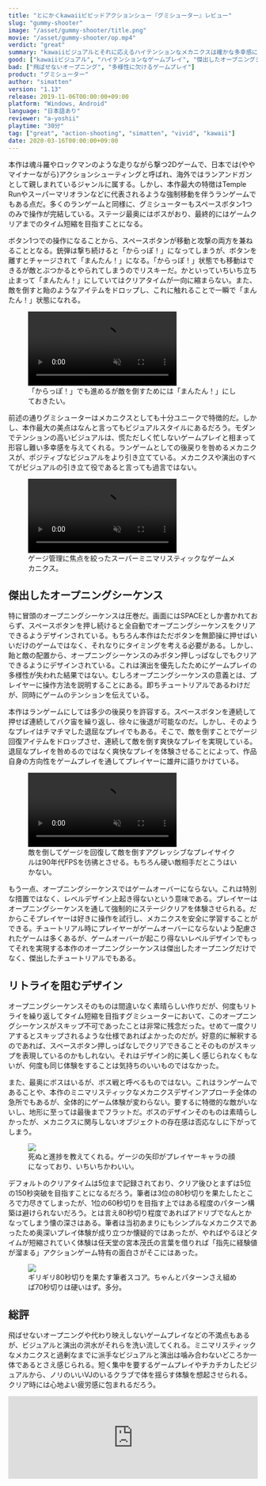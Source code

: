 ```yaml
---
title: "とにかくkawaiiビビッドアクションシュー『グミシューター』レビュー"
slug: "gummy-shooter"
image: "/asset/gummy-shooter/title.png"
movie: "/asset/gummy-shooter/op.mp4"
verdict: "great"
summary: "kawaiiビジュアルとそれに応えるハイテンションなメカニクスは確かな多幸感に満ちている。作品の姿勢をゲームプレイを通してプレイヤーに語りかけるオープニングシーケンスはゲームならではな演出手法として一級品。"
good: ["kawaiiビジュアル", "ハイテンションなゲームプレイ", "傑出したオープニングシーケンス"]
bad: ["飛ばせないオープニング", "多様性に欠けるゲームプレイ"]
product: "グミシューター"
author: "simatten"
version: "1.13"
release: 2019-11-06T00:00:00+09:00
platform: "Windows, Android"
language: "日本語あり"
reviewer: "a-yoshii"
playtime: "30分"
tag: ["great", "action-shooting", "simatten", "vivid", "kawaii"]
date: 2020-03-16T00:00:00+09:00
---
```


本作は魂斗羅やロックマンのような走りながら撃つ2Dゲームで、日本では(ややマイナーながら)アクションシューティングと呼ばれ、海外ではランアンドガンとして親しまれているジャンルに属する。しかし、本作最大の特徴はTemple Runやスーパーマリオランなどに代表されるような強制移動を伴うランゲームでもある点だ。多くのランゲームと同様に、グミシューターもスペースボタン1つのみで操作が完結している。ステージ最奥にはボスがおり、最終的にはゲームクリアまでのタイム短縮を目指すことになる。

ボタン1つでの操作になることから、スペースボタンが移動と攻撃の両方を兼ねることとなる。銃弾は撃ち続けると「からっぽ！」になってしまうが、ボタンを離すとチャージされて「まんたん！」になる。「からっぽ！」状態でも移動はできるが敵とぶつかるとやられてしまうのでリスキーだ。かといっていちいち立ち止まって「まんたん！」にしていてはクリアタイムが一向に縮まらない。また、敵を倒すと飴のようなアイテムをドロップし、これに触れることで一瞬で「まんたん！」状態になれる。

<figure>
	<video autoplay muted loop src="/asset/gummy-shooter/empty.mp4"></video>
	<figcaption>「からっぽ！」でも進めるが敵を倒すためには「まんたん！」にしておきたい。</figcaption>
</figure>

前述の通りグミシューターはメカニクスとしても十分ユニークで特徴的だ。しかし、本作最大の美点はなんと言ってもビジュアルスタイルにあるだろう。モダンでテンションの高いビジュアルは、慌ただしく忙しないゲームプレイと相まって形容し難い多幸感を与えてくれる。ランゲームとしての後戻りを咎めるメカニクスが、ポジティブなビジュアルをより引き立てている。メカニクスや演出のすべてがビジュアルの引き立て役であると言っても過言ではない。

<figure>
	<video autoplay muted loop src="/asset/gummy-shooter/hopping.mp4"></video>
	<figcaption>ゲージ管理に焦点を絞ったスーパーミニマリスティックなゲームメカニクス。</figcaption>
</figure>

## 傑出したオープニングシーケンス
特に冒頭のオープニングシーケンスは圧巻だ。画面にはSPACEとしか書かれておらず、スペースボタンを押し続けると全自動でオープニングシーケンスをクリアできるようデザインされている。もちろん本作はただボタンを無節操に押せばいいだけのゲームではなく、それなりにタイミングを考える必要がある。しかし、飴と敵の配置から、オープニングシーケンスのみボタン押しっぱなしでもクリアできるようにデザインされている。これは演出を優先したためにゲームプレイの多様性が失われた結果ではない。むしろオープニングシーケンスの意義とは、プレイヤーに操作方法を説明することにある。即ちチュートリアルであるわけだが、同時にゲームのテンションを伝えている。

本作はランゲームにしては多少の後戻りを許容する。スペースボタンを連続して押せば連続してバク宙を繰り返し、徐々に後退が可能なのだ。しかし、そのようなプレイはチマチマした退屈なプレイでもある。そこで、敵を倒すことでゲージ回復アイテムをドロップさせ、連続して敵を倒す爽快なプレイを実現している。退屈なプレイを咎めるのではなく爽快なプレイを体験させることによって、作品自身の方向性をゲームプレイを通してプレイヤーに雄弁に語りかけている。

<figure>
	<video autoplay muted loop src="/asset/gummy-shooter/aggressive.mp4"></video>
	<figcaption>敵を倒してゲージを回復して敵を倒すアグレッシブなプレイサイクルは90年代FPSを彷彿とさせる。もちろん硬い敵相手だとこうはいかない。</figcaption>
</figure>

もう一点、オープニングシーケンスではゲームオーバーにならない。これは特別な措置ではなく、レベルデザイン上起き得ないという意味である。プレイヤーはオープニングシーケンスを通して強制的にステージクリアを体験させられる。だからこそプレイヤーは好きに操作を試行し、メカニクスを安全に学習することができる。チュートリアル時にプレイヤーがゲームオーバーにならないよう配慮されたゲームは多くあるが、ゲームオーバーが起こり得ないレベルデザインでもってそれを実現する本作のオープニングシーケンスは傑出したオープニングだけでなく、傑出したチュートリアルでもある。

## リトライを阻むデザイン
オープニングシーケンスそのものは間違いなく素晴らしい作りだが、何度もリトライを繰り返してタイム短縮を目指すグミシューターにおいて、このオープニングシーケンスがスキップ不可であったことは非常に残念だった。せめて一度クリアするとスキップされるような仕様であればよかったのだが。好意的に解釈するのであれば、スペースボタン押しっぱなしでクリアできることそのものがスキップを表現しているのかもしれない。それはデザイン的に美しく感じられなくもないが、何度も同じ体験をすることは気持ちのいいものではなかった。

また、最奥にボスはいるが、ボス戦と呼べるものではない。これはランゲームであることや、本作のミニマリスティックなメカニクスデザインアプローチ全体の急所でもあるが、全体的にゲーム体験が変わらない。要するに特徴的な敵がいないし、地形に至っては最後までフラットだ。ボスのデザインそのものは素晴らしかったが、メカニクスに関与しないオブジェクトの存在感は否応なしに下がってしまう。

<figure>
	<img src="/asset/gummy-shooter/gameover.png">
	<figcaption>死ぬと進捗を教えてくれる。ゲージの矢印がプレイヤーキャラの顔になっており、いちいちかわいい。</figcaption>
</figure>

デフォルトのクリアタイムは5位まで記録されており、クリア後ひとまずは5位の150秒突破を目指すことになるだろう。筆者は3位の80秒切りを果たしたところで力尽きてしまったが、1位の60秒切りを目指す上ではある程度のパターン構築は避けられないだろう。とは言え80秒切り程度であればアドリブでなんとかなってしまう懐の深さはある。筆者は当初あまりにもシンプルなメカニクスであったため奥深いプレイ体験が成り立つか懐疑的ではあったが、やればやるほどタイムが短縮されていく体験は任天堂の宮本茂氏の言葉を借りれば「指先に経験値が溜まる」アクションゲーム特有の面白さがそこにはあった。

<figure>
	<img src="/asset/gummy-shooter/result.png">
	<figcaption>ギリギリ80秒切りを果たす筆者スコア。ちゃんとパターンさえ組めば70秒切りは硬いはず。多分。</figcaption>
</figure>

## 総評
飛ばせないオープニングや代わり映えしないゲームプレイなどの不満点もあるが、ビジュアルと演出の洪水がそれらを洗い流してくれる。ミニマリスティックなメカニクスと過剰なまでに派手なビジュアルと演出は噛み合わないどころか一体であるとさえ感じられる。短く集中を要するゲームプレイやチカチカしたビジュアルから、ノリのいいVJのいるクラブで体を揺らす体験を想起させられる。クリア時には心地よい疲労感に包まれるだろう。

<iframe src="https://itch.io/embed/511686" height="167" width="100%" frameborder="0"><a href="https://simatten.itch.io/gummy-shooter">GummyShooter/グミシューター by simatten</a></iframe>
